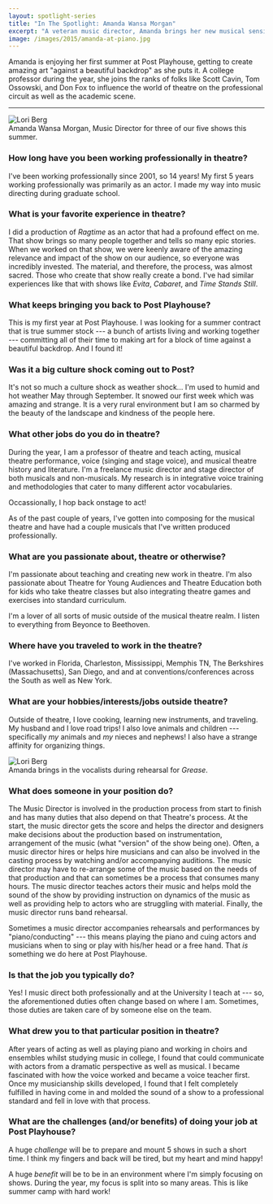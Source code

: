 ```yaml
---
layout: spotlight-series
title: "In The Spotlight: Amanda Wansa Morgan"
excerpt: "A veteran music director, Amanda brings her new musical sensibilities to three of our shows this season."
image: /images/2015/amanda-at-piano.jpg
---
```


<div class="preface">Amanda is enjoying her first summer at Post Playhouse, getting to create amazing art "against a beautiful backdrop" as she puts it. A college professor during the year, she joins the ranks of folks like Scott Cavin, Tom Ossowski, and Don Fox to influence the world of theatre on the professional circuit as well as the academic scene.</div>

---

<div class="captioned-image right">
 <img src="{{ site.baseurl }}/images/people/2015/amanda-morgan.jpg" alt="Lori Berg">
 <div class="caption">Amanda Wansa Morgan, Music Director for three of our five shows this summer.</div>
</div>

### How long have you been working professionally in theatre?

I've been working professionally since 2001, so 14 years! My first 5 years working professionally was primarily as an actor. I made my way into music directing during graduate school.
 
### What is your favorite experience in theatre?

I did a production of *Ragtime* as an actor that had a profound effect on me. That show brings so many people together and tells so many epic stories. When we worked on that show, we were keenly aware of the amazing relevance and impact of the show on our audience, so everyone was incredibly invested. The material, and therefore, the process, was almost sacred. Those who create that show really create a bond. I've had similar experiences like that with shows like *Evita*, *Cabaret*, and *Time Stands Still*.
 
### What keeps bringing you back to Post Playhouse?

This is my first year at Post Playhouse. I was looking for a summer contract that is true summer stock --- a bunch of artists living and working together --- committing all of their time to making art for a block of time against a beautiful backdrop. And I found it!
 
### Was it a big culture shock coming out to Post?
 
It's not so much a culture shock as weather shock... I'm used to humid and hot weather May through September. It snowed our first week which was amazing and strange. It is a very rural environment but I am so charmed by the beauty of the landscape and kindness of the people here. 

### What other jobs do you do in theatre?

During the year, I am a professor of theatre and teach acting, musical theatre performance, voice (singing and stage voice), and musical theatre history and literature. I'm a freelance music director and stage director of both musicals and non-musicals. 
My research is in integrative voice training and methodologies that cater to many different actor vocabularies.

Occassionally, I hop back onstage to act! 

As of the past couple of years, I've gotten into composing for the musical theatre and have had a couple musicals that I've written produced professionally.
 
### What are you passionate about, theatre or otherwise?

I'm passionate about teaching and creating new work in theatre. I'm also passionate about Theatre for Young Audiences and Theatre Education both for kids who take theatre classes but also integrating theatre games and exercises into standard curriculum.

I'm a lover of all sorts of music outside of the musical theatre realm. I listen to everything from Beyonce to Beethoven.
 
### Where have you traveled to work in the theatre?

I've worked in Florida, Charleston, Mississippi, Memphis TN, The Berkshires (Massachusetts), San Diego, and and at conventions/conferences across the South as well as New York.
 
### What are your hobbies/interests/jobs outside theatre?
 
Outside of theatre, I love cooking, learning new instruments, and traveling. My husband and I love road trips! I also love animals and children --- specifically *my* animals and *my* nieces and nephews! I also have a strange affinity for organizing things.
 
<div class="captioned-image six right">
 <img src="{{ site.baseurl }}/images/2015/amanda-at-piano.jpg" alt="Lori Berg">
 <div class="caption">Amanda brings in the vocalists during rehearsal for <em>Grease</em>.</div>
</div>

### What does someone in your position do?

The Music Director is involved in the production process from start to finish and has many duties that also depend on that Theatre's process. At the start, the music director gets the score and helps the director and designers make decisions about the production based on instrumentation, arrangement of the music (what "version" of the show being one). Often, a music director hires or helps hire musicians and can also be involved in the casting process by watching and/or accompanying auditions. The music director may have to re-arrange some of the music based on the needs of that production and that can sometimes be a process that consumes many hours. The music director teaches actors their music and helps mold the sound of the show by providing instruction on dynamics of the music as well as providing help to actors who are struggling with material. Finally, the music director runs band rehearsal. 

Sometimes a music director accompanies rehearsals and performances by "piano/conducting" --- this means playing the piano and cuing actors and musicians when to sing or play with his/her head or a free hand. That *is* something we do here at Post Playhouse.
 
### Is that the job you typically do?

Yes! I music direct both professionally and at the University I teach at --- so, the aforementioned duties often change based on where I am. Sometimes, those duties are taken care of by someone else on the team.
 
### What drew you to that particular position in theatre?

After years of acting as well as playing piano and working in choirs and ensembles whilst studying music in college, I found that could communicate with actors from a dramatic perspective as well as musical. I became fascinated with how the voice worked and became a voice teacher first. Once my musicianship skills developed, I found that I felt completely fulfilled in having come in and molded the sound of a show to a professional standard and fell in love with that process.
 
### What are the challenges (and/or benefits) of doing your job at Post Playhouse?
 
A huge *challenge* will be to prepare and mount 5 shows in such a short time. I think my fingers and back will be tired, but my heart and mind happy!

A huge *benefit* will be to be in an environment where I'm simply focusing on shows. During the year, my focus is split into so many areas. This is like summer camp with hard work!
